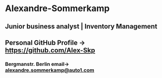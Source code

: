 # Alexandre-Sommerkamp  
## Junior business analyst | Inventory Management  
## Personal GitHub Profile -> https://github.com/Alex-Skp
### Bergmanstr. Berlin email-> alexandre.sommerkamp@auto1.com

